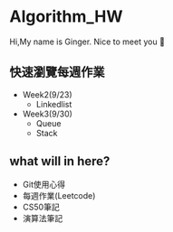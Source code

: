# Algorithm_HW

Hi,My name is Ginger.
Nice to meet you :rabbit: 


## 快速瀏覽每週作業
- Week2(9/23)
    - Linkedlist
- Week3(9/30)
    - Queue
    - Stack

## what will in here?
- Git使用心得
- 每週作業(Leetcode)
- CS50筆記
- 演算法筆記